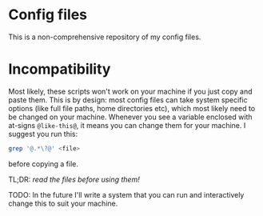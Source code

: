 # Config files

This is a non-comprehensive repository of my config files.

# Incompatibility

Most likely, these scripts won't work on your machine if you just copy and paste
them. This is by design: most config files can take system specific options (like
full file paths, home directories etc), which most likely need to be changed on
your machine. Whenever you see a variable enclosed with at-signs `@like-this@`,
it means you can change them for your machine. I suggest you run this:

```sh
grep '@.*\?@' <file>
```

before copying a file.

TL;DR: *read the files before using them!*

TODO: In the future I'll write a system that you can run and interactively
change this to suit your machine.
